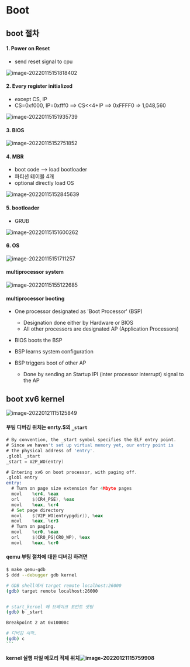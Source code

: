 # Boot

## boot 절차

#### 1. Power on Reset

* send reset signal to cpu

![image-20220115151818402](img/image-20220115151818402.png)



#### 2. Every register initialized

* except  CS, IP  
* CS=0xf000, IP=0xfff0 ==> CS<<4+IP ==> 0xFFFF0 => 1,048,560

![image-20220115151935739](img/image-20220115151935739.png)

#### 3. BIOS

![image-20220115152751852](img/image-20220115152751852.png)



#### 4. MBR

* boot code --> load bootloader
* 파티션 테이블 4개
* optional directly load OS

![image-20220115152845639](img/image-20220115152845639.png)

#### 5. bootloader

* GRUB

![image-20220115151600262](img/image-20220115151600262.png)

#### 6. OS 

![image-20220115151711257](img/image-20220115151711257.png)





#### multiprocessor system



![image-20220115155122685](img/image-20220115155122685.png)



#### multiprocessor booting

* One processor designated as 'Boot Processor'  (BSP)

  * Designation done either by Hardware or BIOS
  * All other processors are designated AP (Application Processors)

* BIOS boots the BSP

* BSP learns system configuration

* BSP triggers boot of other AP

  * Done by sending an Startup IPI (inter processor interrupt) signal to the AP

  

## boot  xv6 kernel

![image-20220121115125849](img/image-20220121115125849.png)



#### 부팅 디버깅 위치는 enrty.S의 `_start`

```asm
# By convention, the _start symbol specifies the ELF entry point.
# Since we haven't set up virtual memory yet, our entry point is
# the physical address of 'entry'.
.globl _start
_start = V2P_WO(entry)

# Entering xv6 on boot processor, with paging off.
.globl entry
entry:
  # Turn on page size extension for 4Mbyte pages
  movl    %cr4, %eax
  orl     $(CR4_PSE), %eax
  movl    %eax, %cr4
  # Set page directory
  movl    $(V2P_WO(entrypgdir)), %eax
  movl    %eax, %cr3
  # Turn on paging.
  movl    %cr0, %eax
  orl     $(CR0_PG|CR0_WP), %eax
  movl    %eax, %cr0
```

#### qemu 부팅 절차에 대한  디버깅 하려면

```sh
$ make qemu-gdb
$ ddd --debugger gdb kernel

# GDB shell에서 target remote localhost:26000 
(gdb) target remote localhost:26000


# start_kernel 에 브레이크 포인트 셋팅
(gdb) b _start

Breakpoint 2 at 0x10000c

# 디버깅 시작.
(gdb) c
​```
```







#### kernel 실행 파일 메모리 적제 위치![image-20220121115759908](img/image-20220121115759908.png)

